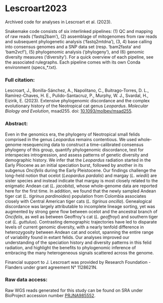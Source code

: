 # Lescroart2023

Archived code for analyses in Lescroart et al. (2023). 

Snakemake code consists of six interlinked pipelines: (1) QC and mapping of raw reads (‘fastq2bam’), (2) assemblage of mitogenomes from raw reads and subsequent phylogenetic analysis (‘fastq2mtdna’), (3, 4) base calling into consensus genomes and a SNP data set (resp. ‘bam2fasta’ and ‘bam2vcf’), (5) phylogenomic analysis (‘phylogeny’), and (6) genomic diversity measures (‘diversity’). For a quick overview of each pipeline, see the associated rulegraphs. Each pipeline comes with its own Conda environment (specs_\*.txt).

### Full citation:

Lescroart, J., Bonilla-Sánchez, A., Napolitano, C., Buitrago-Torres, D. L., Ramírez-Chaves, H. E., Pulido-Santacruz, P., Murphy, W. J., Svardal, H., Eizirik, E. (2023). Extensive phylogenomic discordance and the complex evolutionary history of the Neotropical cat genus *Leopardus*. *Molecular Biology and Evolution*, msad255. doi: [10.1093/molbev/msad255](https://doi.org/10.1093/molbev/msad255).

### Abstract:

Even in the genomics era, the phylogeny of Neotropical small felids comprised in the genus *Leopardus* remains contentious. We used whole-genome resequencing data to construct a time-calibrated consensus phylogeny of this group, quantify phylogenomic discordance, test for interspecies introgression, and assess patterns of genetic diversity and demographic history. We infer that the *Leopardus* radiation started in the Early Pliocene as an initial speciation burst, followed by another in its subgenus *Oncifelis* during the Early Pleistocene. Our findings challenge the long-held notion that ocelot (*Leopardus pardalis*) and margay (*L. wiedii*) are sister species and instead indicate that margay is most closely related to the enigmatic Andean cat (*L. jacobita*), whose whole-genome data are reported here for the first time. In addition, we found that the newly sampled Andean tiger cat (*L. tigrinus pardinoides*) population from Colombia associates closely with Central American tiger cats (*L. tigrinus oncilla*). Genealogical discordance was largely attributable to incomplete lineage sorting, yet was augmented by strong gene flow between ocelot and the ancestral branch of *Oncifelis*, as well as between Geoffroy's cat (*L. geoffroyi*) and southern tiger cat (*L. guttulus*). Contrasting demographic trajectories have led to disparate levels of current genomic diversity, with a nearly tenfold difference in heterozygosity between Andean cat and ocelot, spanning the entire range of variability found in extant felids. Our analyses improved our understanding of the speciation history and diversity patterns in this felid radiation, and highlight the benefits to phylogenomic inference of embracing the many heterogeneous signals scattered across the genome.

Financial support to J. Lescroart was provided by Research Foundation - Flanders under grant agreement N° 1128621N.

### Raw data access:

Raw WGS reads generated for this study can be found on SRA under BioProject accession number [PRJNA985552](https://www.ncbi.nlm.nih.gov/bioproject/?term=PRJNA985552). 
